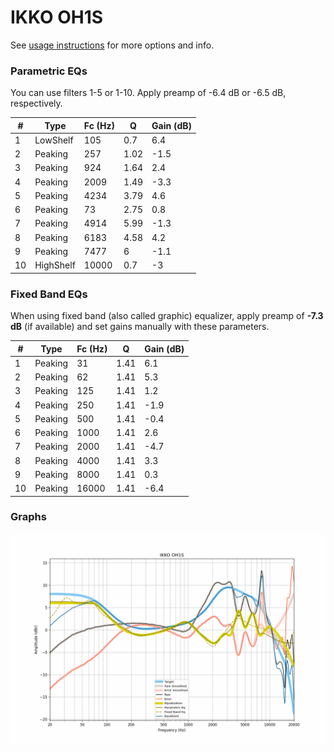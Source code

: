 # IKKO OH1S
See [usage instructions](https://github.com/jaakkopasanen/AutoEq#usage) for more options and info.

### Parametric EQs
You can use filters 1-5 or 1-10. Apply preamp of -6.4 dB or -6.5 dB, respectively.

|   # | Type      |   Fc (Hz) |    Q |   Gain (dB) |
|-----|-----------|-----------|------|-------------|
|   1 | LowShelf  |       105 | 0.7  |         6.4 |
|   2 | Peaking   |       257 | 1.02 |        -1.5 |
|   3 | Peaking   |       924 | 1.64 |         2.4 |
|   4 | Peaking   |      2009 | 1.49 |        -3.3 |
|   5 | Peaking   |      4234 | 3.79 |         4.6 |
|   6 | Peaking   |        73 | 2.75 |         0.8 |
|   7 | Peaking   |      4914 | 5.99 |        -1.3 |
|   8 | Peaking   |      6183 | 4.58 |         4.2 |
|   9 | Peaking   |      7477 | 6    |        -1.1 |
|  10 | HighShelf |     10000 | 0.7  |        -3   |

### Fixed Band EQs
When using fixed band (also called graphic) equalizer, apply preamp of **-7.3 dB** (if available) and set gains manually with these parameters.

|   # | Type    |   Fc (Hz) |    Q |   Gain (dB) |
|-----|---------|-----------|------|-------------|
|   1 | Peaking |        31 | 1.41 |         6.1 |
|   2 | Peaking |        62 | 1.41 |         5.3 |
|   3 | Peaking |       125 | 1.41 |         1.2 |
|   4 | Peaking |       250 | 1.41 |        -1.9 |
|   5 | Peaking |       500 | 1.41 |        -0.4 |
|   6 | Peaking |      1000 | 1.41 |         2.6 |
|   7 | Peaking |      2000 | 1.41 |        -4.7 |
|   8 | Peaking |      4000 | 1.41 |         3.3 |
|   9 | Peaking |      8000 | 1.41 |         0.3 |
|  10 | Peaking |     16000 | 1.41 |        -6.4 |

### Graphs
![](./IKKO%20OH1S.png)
